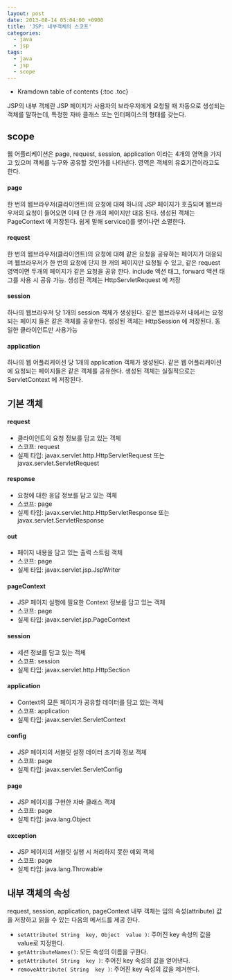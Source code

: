 ```yaml
---
layout: post
date: 2013-08-14 05:04:00 +0900
title: 'JSP: 내부객체의 스코프'
categories:
  - java
  - jsp
tags:
  - java
  - jsp
  - scope
---
```


* Kramdown table of contents
{:toc .toc}

JSP의 내부 객체란 JSP 페이지가 사용자의 브라우저에게 요청될 때 자동으로 생성되는 객체를 말하는데, 특정한 자바 클래스 또는 인터페이스의 형태를 갖는다.

## scope

웹 어플리케이션은 page, request, session, application 이라는 4개의 영역을 가지고 있으며 객체를 누구와 공유할 것인가를 나타낸다. 영역은 객체의 유효기간이라고도 한다.

#### page

한 번의 웹브라우저(클라이언트)의 요청에 대해 하나의 JSP 페이지가 호출되며 웹브라우저의 요청이 들어오면 이때 단 한 개의 페이지만 대응 된다. 생성된 객체는 PageContext 에 저장된다. 쉽게 말해 service()를 벗어나면 소멸한다.

#### request

한 번의 웹브라우저(클라이언트)의 요청에 대해 같은 요청을 공유하는 페이지가 대응되며 웹브라우저가 한 번의 요청에 단지 한 개의 페이지만 요청될 수 있고, 같은  request 영역이면 두개의 페이지가 같은 요청을 공유 한다. include 액션 태그, forward 액션 태그를 사용 시 공유 가능. 생성된 객체는 HttpServletRequest 에 저장

#### session

하나의 웹브라우저 당 1개의 session 객체가 생성된다. 같은 웹브라우저 내에서는 요청되는 페이지 들은 같은 객체를 공유한다. 생성된 객체는 HttpSession 에 저장된다. 동일한 클라이언트만 사용가능

#### application

하나의 웹 어플리케이션 당 1개의 application 객체가 생성된다. 같은 웹 어플리케이션에  요청되는 페이지들은 같은 객체를 공유한다. 생성된 객체는 실질적으로는 ServletContext 에 저장된다.

## 기본 객체

#### request

- 클라이언트의 요청 정보를 담고 있는 객체
- 스코프: request
- 실제 타입: javax.servlet.http.HttpServletRequest 또는 javax.servlet.ServletRequest

#### response

- 요청에 대한 응답 정보를 담고 있는 객체
- 스코프: page
- 실제 타입: javax.servlet.http.HttpServletResponse 또는 javax.servlet.ServletResponse

#### out

- 페이지 내용을 담고 있는 출력 스트림 객체
- 스코프: page
- 실제 타입: javax.servlet.jsp.JspWriter

#### pageContext

- JSP 페이지 실행에 필요한 Context 정보를 담고 있는 객체
- 스코프: page
- 실제 타입: javax.servlet.jsp.PageContext

#### session

- 세션 정보를 담고 있는 객체
- 스코프: session
- 실제 타입: javax.servlet.http.HttpSection

#### application

- Context의 모든 페이지가 공유할 데이터를 담고 있는 객체
- 스코프: application
- 실제 타입: javax.servlet.ServletContext

#### config

- JSP 페이지의 서블릿 설정 데이터 초기화 정보 객체
- 스코프: page
- 실제 타입: javax.servlet.ServletConfig

#### page

- JSP 페이지를 구현한 자바 클래스 객체
- 스코프: page
- 실제 타입: java.lang.Object

#### exception

- JSP 페이지의 서블릿 실행 시 처리하지 못한 예외 객체
- 스코프: page
- 실제 타입: java.lang.Throwable

## 내부 객체의 속성

request, session, application, pageContext 내부 객체는 임의 속성(attribute) 값을 저장하고 읽을 수 있는 다음의 메서드를 제공 한다.

- `setAttribute( String  key, Object  value )`: 주어진 key 속성의 값을 value로 지정한다.
- `getAttributeNames()`: 모든 속성의 이름을 구한다.
- `getAttribute( String  key )`: 주어진  key 속성의 값을 얻어낸다.
- `removeAttribute( String  key )`: 주어진  key 속성의 값을 제거한다.
